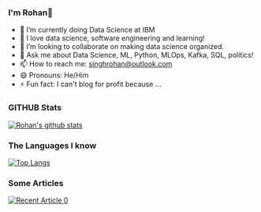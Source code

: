 ### I'm Rohan👋


- 🔭 I’m currently doing Data Science at IBM 
- 🌱 I love data science, software engineering and learning!
- 👯 I’m looking to collaborate on making data science organized. 
- 💬 Ask me about Data Science, ML, Python, MLOps, Kafka, SQL, politics!
- 📫 How to reach me: singhrohan@outlook.com
- 😄 Pronouns: He/Him
- ⚡ Fun fact: I can't blog for profit because ...


### GITHUB Stats

[![Rohan's github stats](https://github-readme-stats.vercel.app/api?username=ygivenx&count_private=true&show_icons=true&theme=radical&hide_rank=false)](https://github.com/anuraghazra/github-readme-stats)

### The Languages I know

[![Top Langs](https://github-readme-stats.vercel.app/api/top-langs/?username=ygivenx)](https://github.com/ygivenx/github-readme-stats)


### Some Articles
<a target="_blank" href="https://github-readme-medium-recent-article.vercel.app/medium/@ygivenx/0"><img src="https://github-readme-medium-recent-article.vercel.app/medium/@ygivenx/0" alt="Recent Article 0">
